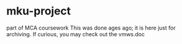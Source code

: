 # mku-project
part of MCA coursework
This was done ages ago; it is here just for archiving. If curious, you may check out the vmws.doc
